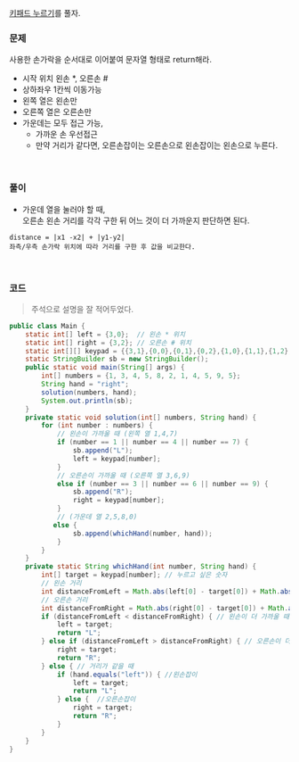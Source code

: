 [키패드 누르기](https://school.programmers.co.kr/learn/courses/30/lessons/67256?language=java)를 풀자. <br>

### 문제
사용한 손가락을 순서대로 이어붙여 문자열 형태로 return해라.
+ 시작 위치 왼손 *, 오른손 #
+ 상하좌우 1칸씩 이동가능
+ 왼쪽 열은 왼손만
+ 오른쪽 열은 오른손만
+ 가운데는 모두 접근 가능,
  + 가까운 손 우선접근
  + 만약 거리가 같다면, 오른손잡이는 오른손으로 왼손잡이는 왼손으로 누른다.

<br>

### 풀이
+ 가운데 열을 눌러야 할 때, <br> 오른손 왼손 거리를 각각 구한 뒤 어느 것이 더 가까운지 판단하면 된다.
```
distance = |x1 -x2| + |y1-y2|
좌측/우측 손가락 위치에 따라 거리를 구한 후 값을 비교한다.
```

<br>

### 코드
> 주석으로 설명을 잘 적어두었다.

```java
public class Main {
    static int[] left = {3,0};  // 왼손 * 위치
    static int[] right = {3,2}; // 오른손 # 위치
    static int[][] keypad = {{3,1},{0,0},{0,1},{0,2},{1,0},{1,1},{1,2},{2,0},{2,1},{2,2}}; // 0~9 위치순서로
    static StringBuilder sb = new StringBuilder();
    public static void main(String[] args) {
        int[] numbers = {1, 3, 4, 5, 8, 2, 1, 4, 5, 9, 5};
        String hand = "right";
        solution(numbers, hand);
        System.out.println(sb);
    }
    private static void solution(int[] numbers, String hand) {
        for (int number : numbers) {
            // 왼손이 가까울 때 (왼쪽 열 1,4,7)
            if (number == 1 || number == 4 || number == 7) {
                sb.append("L");
                left = keypad[number];
            }
            // 오른손이 가까울 때 (오른쪽 열 3,6,9)
            else if (number == 3 || number == 6 || number == 9) {
                sb.append("R");
                right = keypad[number];
            }
            // (가운데 열 2,5,8,0)
           else {
                sb.append(whichHand(number, hand));
            }
        }
    }
    private static String whichHand(int number, String hand) {
        int[] target = keypad[number]; // 누르고 싶은 숫자
        // 왼손 거리
        int distanceFromLeft = Math.abs(left[0] - target[0]) + Math.abs(left[1] - target[1]);
        // 오른손 거리
        int distanceFromRight = Math.abs(right[0] - target[0]) + Math.abs(right[1] - target[1]);
        if (distanceFromLeft < distanceFromRight) { // 왼손이 더 가까울 때
            left = target;
            return "L";
        } else if (distanceFromLeft > distanceFromRight) { // 오른손이 더 가까울 때
            right = target;
            return "R";
        } else { // 거리가 같을 때
            if (hand.equals("left")) { //왼손잡이
                left = target;
                return "L";
            } else {  //오른손잡이
                right = target;
                return "R";
            }
        }
    }
}
```
